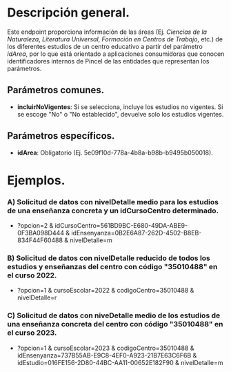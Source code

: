 # Descripción general.

Este endpoint proporciona información de las áreas (Ej. *Ciencias de la Naturaleza*, *Literatura Universal*, *Formación en Centros de Trabajo*, etc.) de los diferentes estudios de un centro educativo a partir del parámetro *idArea*, por lo que está orientado a aplicaciones consumidoras que conocen identificadores internos de Pincel de las entidades que representan los parámetros.

## Parámetros comunes.

* **incluirNoVigentes**: Si se selecciona, incluye los estudios no vigentes. Si se escoge "No" o "No establecido", devuelve solo los estudios vigentes.

## Parámetros específicos.

* **idArea**: Obligatorio (Ej. 5e09f10d-778a-4b8a-b98b-b9495b050018).





# Ejemplos.
### A) Solicitud de datos con nivelDetalle medio para los estudios de una enseñanza concreta y un idCursoCentro determinado.
* ?opcion=2 & idCursoCentro=561BD9BC-E680-49DA-ABE9-0F3BA098D444 & idEnsenyanza=0B2E6A87-262D-4502-B8EB-834F44F60488 & nivelDetalle=m

### B) Solicitud de datos con nivelDetalle reducido de todos los estudios y enseñanzas del centro con código "35010488" en el curso 2022.
* ?opcion=1 & cursoEscolar=2022 & codigoCentro=35010488 & nivelDetalle=r

### C) Solicitud de datos con niveDetalle medio de los estudios de una enseñanza concreta del centro con código "35010488" en el curso 2023. 
* ?opcion=1 & cursoEscolar=2023 & codigoCentro=35010488 & idEnsenyanza=737B55AB-E9C8-4EF0-A923-21B7E63C6F6B & idEstudio=016FE156-2D80-44BC-AA11-00652E182F90 & nivelDetalle=m
